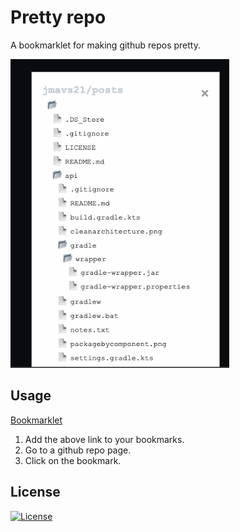 # Pretty repo

A bookmarklet for making github repos pretty.

<img src="example.png" width="350" title="Example">

## Usage

<a href="javascript: (() => {  const getRepoInfo = () => {    const urlInfoBranch = [      'https://github.com/example/pretty-repo',      'example/pretty-repo',      'master',    ];    const url = window.location.href;    if (!url.startsWith('https://github.com/')) return urlInfoBranch;    const menuBranch = document.querySelector('#branch-select-menu');    if (!menuBranch) return urlInfoBranch;    const targetBranch = menuBranch.querySelector('.css-truncate-target');    if (!targetBranch) return urlInfoBranch;    isLocalTest = false;    return [url, url.substring(19), targetBranch.innerHTML];  };  let isLocalTest = true;  const [repoUrl, userAndRepo, branch] = getRepoInfo();  const cssStyle = document.createElement('style');  cssStyle.innerHTML = `#editor-pr { padding-bottom: 35%; } #editor-pr, #repo-pr { width: fit-content; font-family: sans-serif; font-size: small; } .folder-container-pr, .file-pr { display: block; padding: 2px 2px 1px 10px; } .folder-pr { color: black; } .file-pr { color: black; } .folder-pr, .file-pr { cursor: pointer; } .folder-pr:hover, .file-pr:hover { background: #00ffff; } .folder-pr:before, .file-pr:before { padding-right: 5px; } a { text-decoration: none; } .i-folder-pr:before { content: '\\1F4C1'; } .i-folder-pr-o:before { content: '\\1F4C2'; } .i-file-pr-code-o:before { content: '\\1F4C4'; } .modal-pr { position: fixed; z-index: 1; padding-top: 100px; left: 0; top: 0; width: 100%; height: 100%; overflow: auto; background-color: rgb(0, 0, 0); background-color: rgba(0, 0, 0, 0.4); } .modal-pr-content { background-color: #fefefe; margin: auto; padding: 10px; border: 1px solid #888; width: fit-content; } .close-pr { color: #aaaaaa; float: right; font-size: 20px; } .close-pr:hover, .close-pr:focus { color: #000; text-decoration: none; cursor: pointer; }`;  document.head.appendChild(cssStyle);  const modalDiv = document.createElement('div');  modalDiv.innerHTML = `<div id='modal-pr' class='modal-pr'> <div class='modal-pr-content'> <span class='close-pr'>&times;</span> <div id='editor-pr'></div> </div> </div>`;  document.body.appendChild(modalDiv);  const displayEditor = (paths) => {    const graph = new Map();    const visited = new Set();    for (const { path } of paths) {      const folder = path.substring(0, path.lastIndexOf('/'));      if (!graph.has(folder)) graph.set(folder, []);      graph.get(folder).push(path);    }    const editor = [];    dfs(editor, graph, visited, '');    document.getElementById('editor-pr').innerHTML = editor.join('');  };  const dfs = (editor, graph, visited, folder) => {    visited.add(folder);    addFolderOpen(editor, folder);    const files = graph.get(folder);    for (const file of files) {      if (visited.has(file)) continue;      if (graph.has(file)) dfs(editor, graph, visited, file);      else addFile(editor, file);    }    addFolerClose(editor);  };  const addFolderOpen = (editor, folder) => {    const folderName = getLastWord(folder);    editor.push(      `<div class='folder-container-pr'><span class='folder-pr i-folder-pr-o' data-isexpanded='true'>${folderName}</span>`    );  };  const getLastWord = (s) => s.substring(s.lastIndexOf('/') + 1);  const addFolerClose = (editor) => editor.push('</div>');  const addFile = (editor, file) => {    const fileName = getLastWord(file);    editor.push(      `<a class='file-pr i-file-pr-code-o' href='${repoUrl}/blob/${branch}/${file}'>${fileName}</a>`    );  };  document.getElementById('editor-pr').addEventListener('click', (event) => {    const elem = event.target;    if (isValidFolder(event, elem)) {      const isexpanded = elem.dataset.isexpanded === 'true';      if (isexpanded) {        elem.classList.remove('i-folder-pr-o');        elem.classList.add('i-folder-pr');      } else {        elem.classList.remove('i-folder-pr');        elem.classList.add('i-folder-pr-o');      }      elem.dataset.isexpanded = !isexpanded;      for (const elemChild of [...elem.parentElement.children]) {        for (const className of elemChild.classList) {          if (className === 'file-pr' || className === 'folder-container-pr')            elemChild.style.display = isexpanded ? 'none' : 'block';        }      }    }  });  const isValidFolder = (event, elem) =>    elem.tagName.toLowerCase() === 'span' &&    elem !== event.currentTarget &&    elem.classList.contains('folder-pr');  const modal = document.getElementById('modal-pr');  const close = document.getElementsByClassName('close-pr')[0];  close.onclick = () => (modal.style.display = 'none');  window.onclick = (event) => {    if (event.target == modal) modal.style.display = 'none';  };  const raw = {    tree: [      { path: 'README.md' },      { path: 'LICENSE' },      { path: 'api' },      { path: 'api/README.md' },      { path: 'api/Main.kt' },      { path: 'api/users' },      { path: 'api/users/UserService.kt' },      { path: 'api/posts/PostService.kt' },      { path: 'api/resources' },      { path: 'api/resources/application.properties' },      { path: 'web' },      { path: 'web/README.md' },      { path: 'web/pages' },      { path: 'web/pages/Profile.tsx' },      { path: 'web/pages/Posts.tsx' },    ],  };  if (isLocalTest) {    console.log('isLocalTest:', isLocalTest);    console.log('repoUrl:', repoUrl);    console.log('userAndRepo:', userAndRepo);    console.log('branch:', branch);    displayEditor(raw.tree);  } else {    fetch(      `https://api.github.com/repos/${userAndRepo}/git/trees/${branch}?recursive=1`    )      .then((response) => response.json())      .then((data) => displayEditor(data.tree));  }})();">Bookmarklet</a>

1. Add the above link to your bookmarks.
2. Go to a github repo page.
3. Click on the bookmark.

## License

[![License](https://img.shields.io/badge/license-MIT-blue.svg)](LICENSE)
